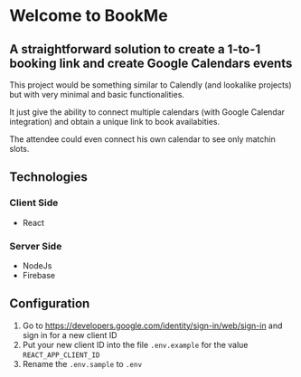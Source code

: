# Welcome to BookMe

## A straightforward solution to create a 1-to-1 booking link and create Google Calendars events

This project would be something similar to Calendly (and lookalike projects) but with very minimal and basic functionalities.

It just give the ability to connect multiple calendars (with Google Calendar integration) and obtain a unique link to book availabities.

The attendee could even connect his own calendar to see only matchin slots.

## Technologies

### Client Side

- React

### Server Side

- NodeJs
- Firebase

## Configuration

1. Go to https://developers.google.com/identity/sign-in/web/sign-in and sign in for a new client ID
2. Put your new client ID into the file `.env.example` for the value `REACT_APP_CLIENT_ID`
3. Rename the `.env.sample` to `.env`